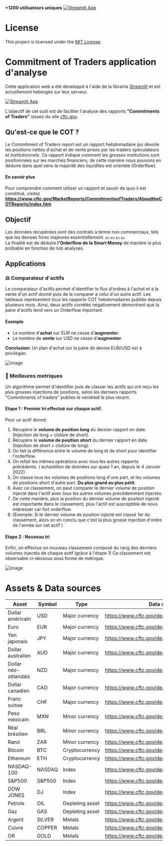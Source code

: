 **+1200 utilisateurs uniques** [![Streamlit App](https://static.streamlit.io/badges/streamlit_badge_black_white.svg)](https://commitments-of-traders.streamlitapp.com/) 

# License
 
This project is licensed under the [MIT License](https://github.com/Sanji-moku/COT-analysis-app/blob/main/LICENSE).

# Commitment of Traders application d'analyse
Cette application web a été développé à l'aide de la librairie [Streamlit](https://streamlit.io/) et est actuellement hebergée sur leur serveur. 

[![Streamlit App](https://static.streamlit.io/badges/streamlit_badge_black_white.svg)](https://commitments-of-traders.streamlitapp.com/)

L'objectif de cet outil est de faciliter l'analyse des rapports **"Commitments of Traders"** issues du site [cftc.gov](https://www.cftc.gov/).

## Qu'est-ce que le COT ?
Le Commitment of Traders report est un rapport hebdomadaire qui dévoile les positions nettes d'achat et de vente prises par les traders spéculateurs et institutionnels.
Ce rapport indique comment les grosses institutions sont positionnées sur les marchés financiers, de cette manière nous pouvons en déduire dans quel sens la majorité des liquidités est orientée (Orderflow).

#### En savoir plus
Pour comprendre comment utiliser un rapport et savoir de quoi il est constitué, visitez **https://www.cftc.gov/MarketReports/CommitmentsofTraders/AbouttheCOTReports/index.htm**
## Objectif
Les données récupérées sont des contrats à terme non commerciaux, tels que les devises forex majeures essentiellement.
💵 💴 💶 💷  
La finalité est de déduire **l'Orderflow de la Smart Money** de manière la plus probable en fonction de nos analyses.
       
## Applications
### ⚖️ Comparateur d'actifs
Le comparateur d'actifs permet d'identifier le flux d'ordres à l'achat et à la vente d'un actif donné puis de le comparer à celui d'un autre actif.
Les tableaux représentent tous les rapports COT hebdomadaires publiés depuis plusieurs mois.
Ainsi, deux actifs corrélés négativement démontrent que la paire d'actifs tend vers un Orderflow important.

#### Exemple
- Le nombre d'**achat** sur EUR ne cesse d'**augmenter**.
- Le nombre de **vente** sur USD ne cesse d'**augmenter**. 
                
 **Conclusion**: Un plan d'achat sur la paire de devise EUR/USD est à privilégier.

![image](https://user-images.githubusercontent.com/80407460/207116155-2478972d-e7d9-42c3-8e46-2f201f3287b9.png)

### 💸 Meilleures metriques
Un algorithme permet d'identifier puis de classer les actifs qui ont reçu les plus grosses injections de positions, selon les derniers rapports "Commitments of traders" publiés le vendredi le plus récent.

#### Etape 1 : Premier tri effectué sur chaque actif.

Pour un actif donné:
1. Récupère le **volume de position long** du dernier rapport en date. (Injection de long + clotûre de short).
2. Récupère le **volume de position short** du dernier rapport en date. (Injection de short + clotûre de long).
3. On fait la différence entre le volume de long et de short pour identifier l'orderflow.
4. On refait les mêmes opérations avec tous les autres rapports précédents. ( échantillon de données sur quasi 1 an, depuis le 4 Janvier 2022)
5. On classe tous les volumes de positions long d'une part, et les volumes de positions short d'autre part. **Du plus grand au plus petit**.
6. Avec ce classement, on peut comparer le dernier volume de position injecté dans l'actif avec tous les autres volumes précédemment injectés.
7. De cette manière, plus la position du dernier volume de position injecté est importante dans le classement, plus l'actif est susceptible de nous    intéresser car fort orderflow.
8. (Exemple: Si le dernier volume de position injecté est classé 1er du classement, alors on en conclu que c'est la plus grosse injection d'ordre de l'année sur cet actif )
#### Etape 2 : Nouveau tri

Enfin, on effectue un nouveau classement composé du rang des derniers volumes injectés de chaque actif (grâce à l'étape 1)
Ce classement est observable ci-dessous sous forme de métrique.
            
![image](https://user-images.githubusercontent.com/80407460/207116695-ca7cfd49-18ed-4b17-813e-81aa96235bfd.png)


# Assets & Data sources

| Asset       | Symbol| Type | Data source |
| -------------|-------------| -------------|-------------|
| Dollar américain | USD| Major currency | https://www.cftc.gov/dea/futures/deanybtsf.htm |
| Euro | EUR | Major currency | https://www.cftc.gov/dea/futures/deacmesf.htm |
| Yen japonais | JPY | Major currency | https://www.cftc.gov/dea/futures/deacmesf.htm |
| Dollar australien | AUD | Major currency | https://www.cftc.gov/dea/futures/deacmesf.htm |
| Dollar néo-zélandais | NZD | Major currency | https://www.cftc.gov/dea/futures/deacmesf.htm |
| Dollar canadien | CAD | Major currency | https://www.cftc.gov/dea/futures/deacmesf.htm |
| Franc suisse | CHF | Major currency | https://www.cftc.gov/dea/futures/deacmesf.htm |
| Peso mexicain | MXN | Minor currency | https://www.cftc.gov/dea/futures/deacmesf.htm |
| Réal brésilien | BRL | Minor currency | https://www.cftc.gov/dea/futures/deacmesf.htm |
| Rand | ZAR | Minor currency | https://www.cftc.gov/dea/futures/deacmesf.htm |
| Bitcoin| BTC | Cryptocurrency | https://www.cftc.gov/dea/futures/deacmesf.htm |
| Ethereum | ETH | Cryptocurrency | https://www.cftc.gov/dea/futures/deacmesf.htm |
| NASDAQ-100 | NASDAQ | Index | https://www.cftc.gov/dea/futures/deacmesf.htm |
| S&P500 | S&P500 | Index | https://www.cftc.gov/dea/futures/deacmesf.htm |
| DOW JONES | DJ | Index | https://www.cftc.gov/dea/futures/deacbtsf.htm |
| Petrole | OIL | Depleting asset | https://www.cftc.gov/dea/futures/deanymesf.htm |
| Gaz | GAS | Depleting asset | https://www.cftc.gov/dea/futures/deanymesf.htm |
| Argent | SILVER | Metals | https://www.cftc.gov/dea/futures/deacmxsf.htm |
| Cuivre | COPPER | Metals | https://www.cftc.gov/dea/futures/deacmxsf.htm |
| OR | GOLD | Metals | https://www.cftc.gov/dea/futures/deacmxsf.htm |



